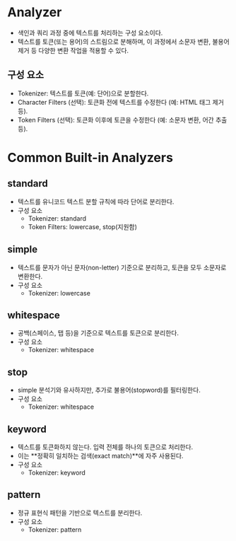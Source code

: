 # Analyzer
- 색인과 쿼리 과정 중에 텍스트를 처리하는 구성 요소이다.
- 텍스트를 토큰(또는 용어)의 스트림으로 분해하며, 이 과정에서 소문자 변환, 불용어 제거 등 다양한 변환 작업을 적용할 수 있다.

## 구성 요소
- Tokenizer: 텍스트를 토큰(예: 단어)으로 분할한다.
- Character Filters (선택): 토큰화 전에 텍스트를 수정한다 (예: HTML 태그 제거 등).
- Token Filters (선택): 토큰화 이후에 토큰을 수정한다 (예: 소문자 변환, 어간 추출 등).

# Common Built-in Analyzers
## standard
- 텍스트를 유니코드 텍스트 분할 규칙에 따라 단어로 분리한다.
- 구성 요소
  - Tokenizer: standard
  - Token Filters: lowercase, stop(지원함)

## simple
- 텍스트를 문자가 아닌 문자(non-letter) 기준으로 분리하고, 토큰을 모두 소문자로 변환한다.
- 구성 요소
  - Tokenizer: lowercase

## whitespace
- 공백(스페이스, 탭 등)을 기준으로 텍스트를 토큰으로 분리한다.
- 구성 요소
  - Tokenizer: whitespace

## stop
- simple 분석기와 유사하지만, 추가로 불용어(stopword)를 필터링한다.
- 구성 요소
  - Tokenizer: whitespace

## keyword
- 텍스트를 토큰화하지 않는다. 입력 전체를 하나의 토큰으로 처리한다.
- 이는 **정확히 일치하는 검색(exact match)**에 자주 사용된다.
- 구성 요소
  - Tokenizer: keyword

## pattern
- 정규 표현식 패턴을 기반으로 텍스트를 분리한다.
- 구성 요소
  - Tokenizer: pattern